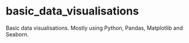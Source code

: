 # basic_data_visualisations
Basic data visualisations. Mostly using Python, Pandas, Matplotlib and Seaborn.
